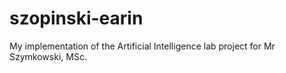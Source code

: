 # szopinski-earin

My implementation of the Artificial Intelligence lab project for Mr Szymkowski,
MSc.
